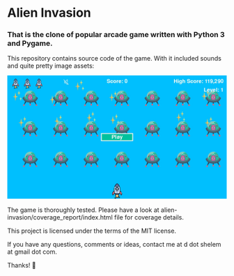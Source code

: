 # Alien Invasion

### That is the clone of popular arcade game written with Python 3 and Pygame. 

This repository contains source code of the game. With it included sounds and quite pretty image assets: 

![screen shot](screen_shot.jpg "Screenshot")

The game is thoroughly tested. Please have a look at alien-invasion/coverage_report/index.html file for coverage details.

This project is licensed under the terms of the MIT license.

If you have any questions, comments or ideas, contact me at d dot shelem at gmail dot com.

Thanks! :sparkling_heart:
